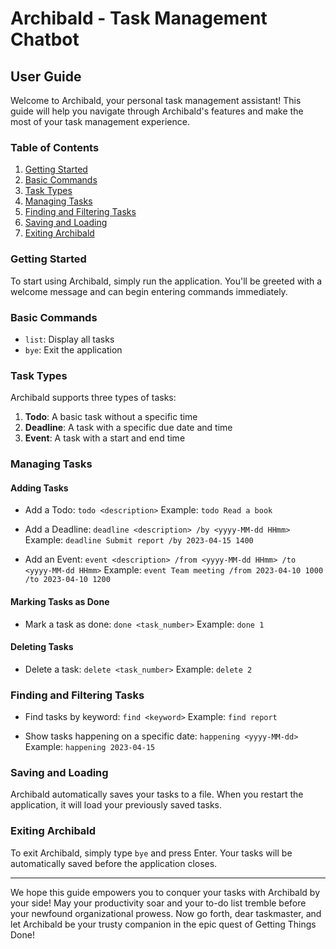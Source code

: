 # Archibald - Task Management Chatbot

## User Guide

Welcome to Archibald, your personal task management assistant! This guide will help you navigate through Archibald's features and make the most of your task management experience.

### Table of Contents
1. [Getting Started](#getting-started)
2. [Basic Commands](#basic-commands)
3. [Task Types](#task-types)
4. [Managing Tasks](#managing-tasks)
5. [Finding and Filtering Tasks](#finding-and-filtering-tasks)
6. [Saving and Loading](#saving-and-loading)
7. [Exiting Archibald](#exiting-archibald)

### Getting Started

To start using Archibald, simply run the application. You'll be greeted with a welcome message and can begin entering commands immediately.

### Basic Commands

- `list`: Display all tasks
- `bye`: Exit the application

### Task Types

Archibald supports three types of tasks:

1. **Todo**: A basic task without a specific time
2. **Deadline**: A task with a specific due date and time
3. **Event**: A task with a start and end time

### Managing Tasks

#### Adding Tasks

- Add a Todo: `todo <description>`
  Example: `todo Read a book`

- Add a Deadline: `deadline <description> /by <yyyy-MM-dd HHmm>`
  Example: `deadline Submit report /by 2023-04-15 1400`

- Add an Event: `event <description> /from <yyyy-MM-dd HHmm> /to <yyyy-MM-dd HHmm>`
  Example: `event Team meeting /from 2023-04-10 1000 /to 2023-04-10 1200`

#### Marking Tasks as Done

- Mark a task as done: `done <task_number>`
  Example: `done 1`

#### Deleting Tasks

- Delete a task: `delete <task_number>`
  Example: `delete 2`

### Finding and Filtering Tasks

- Find tasks by keyword: `find <keyword>`
  Example: `find report`

- Show tasks happening on a specific date: `happening <yyyy-MM-dd>`
  Example: `happening 2023-04-15`

### Saving and Loading

Archibald automatically saves your tasks to a file. When you restart the application, it will load your previously saved tasks.

### Exiting Archibald

To exit Archibald, simply type `bye` and press Enter. Your tasks will be automatically saved before the application closes.

---

We hope this guide empowers you to conquer your tasks with Archibald by your side! May your productivity soar and your to-do list tremble before your newfound organizational prowess. Now go forth, dear taskmaster, and let Archibald be your trusty companion in the epic quest of Getting Things Done!
